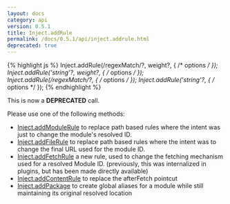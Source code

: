 ```yaml
---
layout: docs
category: api
version: 0.5.1
title: Inject.addRule
permalink: /docs/0.5.1/api/inject.addrule.html
deprecated: true
---
```


{% highlight js %}
Inject.addRule(/regexMatch/?, weight?, { /* options */ });
Inject.addRule('string'?, weight?, { /* options */ });
Inject.addRule(/regexMatch/?, { /* options */ });
Inject.addRule('string'?, { /* options */ });
{% endhighlight %}

This is now a **DEPRECATED** call.

Please use one of the following methods:

* [Inject.addModuleRule](/docs/0.5.1/api/inject.addmodulerule.html) to replace path based rules where the intent was just to change the module's resolved ID.
* [Inject.addFileRule](/docs/0.5.1/api/inject.addfilerule.html) to replace path based rules where the intent was to change the final URL used for the module ID.
* [Inject.addFetchRule](/docs/0.5.1/api/inject.addfetchrule.html) a new rule, used to change the fetching mechanism used for a resolved Module ID. (previously, this was internalized in plugins, but has been made directly available)
* [Inject.addContentRule](/docs/0.5.1/api/inject.addcontentrule.html) to replace the afterFetch pointcut
* [Inject.addPackage](/docs/0.5.1/api/inject.addpackage.html) to create global aliases for a module while still maintaining its original resolved location

